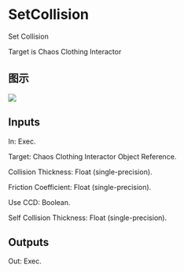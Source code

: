 # SetCollision

Set Collision

Target is Chaos Clothing Interactor

## 图示

![]($-20221218-18181564.png)

## Inputs

In: Exec.

Target: Chaos Clothing Interactor Object Reference.

Collision Thickness: Float (single-precision).

Friction Coefficient: Float (single-precision).

Use CCD: Boolean.

Self Collision Thickness: Float (single-precision).  

## Outputs

Out: Exec.

